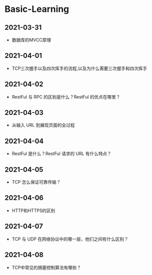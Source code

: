 # Basic-Learning

## 2021-03-31
* 数据库的MVCC原理

## 2021-04-01
* TCP三次握手以及四次挥手的流程,以及为什么需要三次握手和四次挥手

## 2021-04-02
* RestFul 与 RPC 的区别是什么？RestFul 的优点在哪里？

## 2021-04-03
* 从输入 URL 到展现页面的全过程

## 2021-04-04
* RestFul 是什么？RestFul 请求的 URL 有什么特点？

## 2021-04-05
* TCP 怎么保证可靠传输？

## 2021-04-06
* HTTP和HTTPS的区别

## 2021-04-07
* TCP 与 UDP 在网络协议中的哪一层，他们之间有什么区别？

## 2021-04-08
* TCP中常见的拥塞控制算法有哪些？